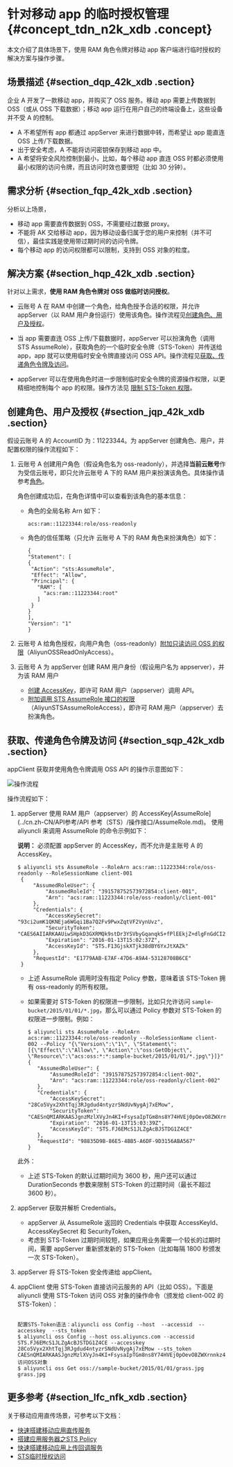 # 针对移动 app 的临时授权管理 {#concept_tdn_n2k_xdb .concept}

本文介绍了具体场景下，使用 RAM 角色令牌对移动 app 客户端进行临时授权的解决方案与操作步骤。

## 场景描述 {#section_dqp_42k_xdb .section}

企业 A 开发了一款移动 app，并购买了 OSS 服务。移动 app 需要上传数据到 OSS（或从 OSS 下载数据）；移动 app 运行在用户自己的终端设备上，这些设备并不受 A 的控制。

-   A 不希望所有 app 都通过 appServer 来进行数据中转，而希望让 app 能直连 OSS 上传/下载数据。
-   出于安全考虑，A 不能将访问密钥保存到移动 app 中。
-   A 希望将安全风险控制到最小，比如，每个移动 app 直连 OSS 时都必须使用最小权限的访问令牌，而且访问时效也要很短（比如 30 分钟）。

## 需求分析 {#section_fqp_42k_xdb .section}

分析以上场景，

-   移动 app 需要直传数据到 OSS，不需要经过数据 proxy。
-   不能将 AK 交给移动 app，因为移动设备归属于您的用户来控制（并不可信），最佳实践是使用带过期时间的访问令牌。
-   每个移动 app 的访问权限都可以限制，支持到 OSS 对象的粒度。

## 解决方案 {#section_hqp_42k_xdb .section}

针对以上需求，**使用 RAM 角色令牌对 OSS 做临时访问授权**。

-   云账号 A 在 RAM 中创建一个角色，给角色授予合适的权限，并允许 appServer（以 RAM 用户身份运行）使用该角色。操作流程见[创建角色、用户及授权](#section_jqp_42k_xdb)。

-   当 app 需要直连 OSS 上传/下载数据时，appServer 可以扮演角色（调用 STS AssumeRole），获取角色的一个临时安全令牌（STS-Token）并传送给 app，app 就可以使用临时安全令牌直接访问 OSS API。操作流程见[获取、传递角色令牌及访问](#section_sqp_42k_xdb)。

-   appServer 可以在使用角色时进一步限制临时安全令牌的资源操作权限，以更精细地控制每个 app 的权限。操作方法见 [限制 STS-Token 权限](#ul_zqp_42k_xdb)。


## 创建角色、用户及授权 {#section_jqp_42k_xdb .section}

假设云账号 A 的 AccountID 为：11223344。为 appServer 创建角色、用户，并配置权限的操作流程如下：

1.  云账号 A 创建用户角色（假设角色名为 oss-readonly），并选择**当前云账号**作为受信云账号，即只允许云账号 A 下的 RAM 用户来扮演该角色。具体操作请参考[角色](cn.zh-CN/用户指南/身份管理/角色.md)。

    角色创建成功后，在角色详情中可以查看到该角色的基本信息：

    -   角色的全局名称 Arn 如下：

        ```
        acs:ram::11223344:role/oss-readonly
        ```

    -   角色的信任策略（只允许 云账号 A 下的 RAM 角色来扮演角色）如下：

        ```
        {
        "Statement": [
        {
         "Action": "sts:AssumeRole",
         "Effect": "Allow",
         "Principal": {
           "RAM": [
             "acs:ram::11223344:root"
           ]
         }
        }
        ],
        "Version": "1"
        }
        ```

2.  云账号 A 给角色授权，向用户角色（oss-readonly）[附加只读访问 OSS 的权限](cn.zh-CN/用户指南/授权管理/授权.md)（AliyunOSSReadOnlyAccess）。
3.  云账号 A 为 appServer 创建 RAM 用户身份（假设用户名为 appserver），并为该 RAM 用户
    -   [创建 AccessKey](cn.zh-CN/用户指南/身份管理/用户.md)，即许可 RAM 用户（appserver）调用 API。
    -   [附加调用 STS AssumeRole 接口的权限](cn.zh-CN/用户指南/授权管理/授权.md)（AliyunSTSAssumeRoleAccess），即许可 RAM 用户（appserver）去扮演角色。

## 获取、传递角色令牌及访问 {#section_sqp_42k_xdb .section}

appClient 获取并使用角色令牌调用 OSS API 的操作示意图如下：

![](http://static-aliyun-doc.oss-cn-hangzhou.aliyuncs.com/assets/img/12362/3631_zh-CN.png "操作流程")

操作流程如下：

1.  appServer 使用 RAM 用户（appserver）的 AccessKey[AssumeRole](../cn.zh-CN/API参考/API 参考（STS）/操作接口/AssumeRole.md)。 使用 aliyuncli 来调用 AssumeRole 的命令示例如下：

    **说明：** 必须配置 appServer 的 AccessKey，而不允许是主账号 A 的 AccessKey。

    ```
    $ aliyuncli sts AssumeRole --RoleArn acs:ram::11223344:role/oss-readonly --RoleSessionName client-001
     {
         "AssumedRoleUser": {
             "AssumedRoleId": "391578752573972854:client-001", 
             "Arn": "acs:ram::11223344:role/oss-readonly/client-001"
         }, 
         "Credentials": {
             "AccessKeySecret": "93ci2umK1QKNEja6WGqi1Ba7Q2Fv9PwxZqtVF2VynUvz", 
             "SecurityToken": "CAES6AIIARKAAUiwSHpkD3GXRMQk9stDr3YSVbyGqanqkS+fPlEEkjZ+dlgFnGdCI2PV93jksole8ijH8dHJrHRA5JA1YCGsfX5hrzcNM37Vr4eVdWFVQhoCw0DXBpHv//ZcITp+ELRr4MHsnyGiErnDsXLkI7q/sbuWg6PACZ/jzQfEWQb/f7Y1Gh1TVFMuRjEzR2pza1hUamszOGRCWTZZeEp0WEFaayISMzkxNTc4NzUyNTczOTcyODU0KgpjbGllbnQtMDAxMKT+lIHBKjoGUnNhTUQ1QkoKATEaRQoFQWxsb3cSGwoMQWN0aW9uRXF1YWxzEgZBY3Rpb24aAwoBKhIfCg5SZXNvdXJjZUVxdWFscxIIUmVzb3VyY2UaAwoBKkoFNDMyNzRSBTI2ODQyWg9Bc3N1bWVkUm9sZVVzZXJgAGoSMzkxNTc4NzUyNTczOTcyODU0cgllY3MtYWRtaW544Mbewo/26AE=", 
             "Expiration": "2016-01-13T15:02:37Z", 
             "AccessKeyId": "STS.F13GjskXTjk38dBY6YxJtXAZk"
         }, 
         "RequestId": "E1779AAB-E7AF-47D6-A9A4-53128708B6CE"
     }
    ```

    -   上述 AssumeRole 调用时没有指定 Policy 参数，意味着该 STS-Token 拥有 oss-readonly 的所有权限。
    -   如果需要对 STS-Token 的权限进一步限制，比如只允许访问 `sample-bucket/2015/01/01/*.jpg`，那么可以通过 Policy 参数对 STS-Token 的权限进一步限制。例如：

        ```
        $ aliyuncli sts AssumeRole --RoleArn acs:ram::11223344:role/oss-readonly --RoleSessionName client-002 --Policy "{\"Version\":\"1\", \"Statement\": [{\"Effect\":\"Allow\", \"Action\":\"oss:GetObject\", \"Resource\":\"acs:oss:*:*:sample-bucket/2015/01/01/*.jpg\"}]}"
        {
           "AssumedRoleUser": {
               "AssumedRoleId": "391578752573972854:client-002", 
               "Arn": "acs:ram::11223344:role/oss-readonly/client-002"
           }, 
           "Credentials": {
               "AccessKeySecret": "28Co5Vyx2XhtTqj3RJgdud4ntyzrSNdUvNygAj7xEMow", 
               "SecurityToken": "CAESnQMIARKAASJgnzMzlXVyJn4KI+FsysaIpTGm8ns8Y74HVEj0pOevO8ZWXrnnkz4a4rBEPBAdFkh3197GUsprujsiU78FkszxhnQPKkQKcyvPihoXqKvuukrQ/Uoudk31KAJEz5o2EjlNUREcxWjRDRSISMzkxNTc4NzUyNTczOTcyODU0KgpjbGllbnQtMDAxMKmZxIHBKjoGUnNhTUQ1Qn8KATEaegoFQWxsb3cSJwoMQWN0aW9uRXF1YWxzEgZBY3Rpb24aDwoNb3NzOkdldE9iamVjdBJICg5SZXNvdXJjZUVxdWFscxIIUmVzb3VyY2UaLAoqYWNzOm9zczoqOio6c2FtcGxlLWJ1Y2tldC8yMDE1LzAxLzAxLyouanBnSgU0MzI3NFIFMjY4NDJaD0Fzc3VtZWRSb2xlVXNlcmAAahIzOTE1Nzg3NTI1NzM5NzI4NTRyCWVjcy1hZG1pbnjgxt7Cj/boAQ==", 
               "Expiration": "2016-01-13T15:03:39Z", 
               "AccessKeyId": "STS.FJ6EMcS1JLZgAcBJSTDG1Z4CE"
           }, 
           "RequestId": "98835D9B-86E5-4BB5-A6DF-9D3156ABA567"
        }
        ```

    此外：

    -   上述 STS-Token 的默认过期时间为 3600 秒，用户还可以通过 DurationSeconds 参数来限制 STS-Token 的过期时间（最长不超过 3600 秒）。
2.  appServer 获取并解析 Credentials。
    -   appServer 从 AssumeRole 返回的 Credentials 中获取 AccessKeyId、AccessKeySecret 和 SecurityToken。
    -   考虑到 STS-Token 过期时间较短，如果应用业务需要一个较长的过期时间，需要 appServer 重新颁发新的 STS-Token（比如每隔 1800 秒颁发一次 STS-Token）。
3.  appServer 将 STS-Token 安全传递给 appClient。
4.  appClient 使用 STS-Token 直接访问云服务的 API（比如 OSS）。下面是 aliyuncli 使用 STS-Token 访问 OSS 对象的操作命令（颁发给 client-002 的 STS-Token）：

    ```
    
    配置STS-Token语法：aliyuncli oss Config --host  --accessid  --accesskey  --sts_token 
    $ aliyuncli oss Config --host oss.aliyuncs.com --accessid STS.FJ6EMcS1JLZgAcBJSTDG1Z4CE --accesskey 28Co5Vyx2XhtTqj3RJgdud4ntyzrSNdUvNygAj7xEMow --sts_token CAESnQMIARKAASJgnzMzlXVyJn4KI+FsysaIpTGm8ns8Y74HVEj0pOevO8ZWXrnnkz4a4rBEPBAdFkh3197GUsprujsiU78FkszxhnQPKkQKcyvPihoXqKvuukrQ/Uoudk31KAJEz5o2EjlNUREcxWjRDRSISMzkxNTc4NzUyNTczOTcyODU0KgpjbGllbnQtMDAxMKmZxIHBKjoGUnNhTUQ1Qn8KATEaegoFQWxsb3cSJwoMQWN0aW9uRXF1YWxzEgZBY3Rpb24aDwoNb3NzOkdldE9iamVjdBJICg5SZXNvdXJjZUVxdWFscxIIUmVzb3VyY2UaLAoqYWNzOm9zczoqOio6c2FtcGxlLWJ1Y2tldC8yMDE1LzAxLzAxLyouanBnSgU0MzI3NFIFMjY4NDJaD0Fzc3VtZWRSb2xlVXNlcmAAahIzOTE1Nzg3NTI1NzM5NzI4NTRyCWVjcy1hZG1pbnjgxt7Cj/boAQ==
    访问OSS对象
    $ aliyuncli oss Get oss://sample-bucket/2015/01/01/grass.jpg grass.jpg
    ```


## 更多参考 {#section_lfc_nfk_xdb .section}

关于移动应用直传场景，可参考以下文档：

-   [快速搭建移动应用直传服务](../../cn.zh-CN/最佳实践/移动应用端直传实践/快速搭建移动应用直传服务.md)
-   [搭建应用服务器之STS Policy](../../cn.zh-CN/最佳实践/移动应用端直传实践/权限控制.md)
-   [快速搭建移动应用上传回调服务](../../cn.zh-CN/最佳实践/移动应用端直传实践/快速搭建移动应用上传回调服务.md)
-   [STS临时授权访问](../../cn.zh-CN/最佳实践/权限管理/STS临时授权访问.md)

